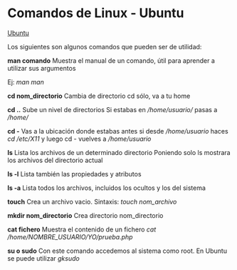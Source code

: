 # Comandos de Linux - Ubuntu

[Ubuntu](https://www.guia-ubuntu.com/index.php/Comandos 'Fuente')

Los siguientes son algunos comandos que pueden ser de utilidad: 
 
**man comando**
Muestra el manual de un comando, útil para aprender a utilizar sus argumentos

Ej: *man man*

**cd nom_directorio**
Cambia de directorio 	cd sólo, va a tu home

**cd ..** 
Sube un nivel de directorios 	Si estabas en */home/usuario/* pasas a */home/*

**cd -**
Vas a la ubicación donde estabas antes 	si desde */home/usuario* haces *cd /etc/X11* y luego cd - vuelves a */home/usuario*

**ls**
Lista los archivos de un determinado directorio
Poniendo solo ls mostrara los archivos del directorio actual

**ls -l** 
Lista también las propiedades y atributos

**ls -a** 
Lista todos los archivos, incluidos los ocultos y los del sistema 

**touch** 
Crea un archivo vacio. Sintaxis: *touch nom_archivo* 

**mkdir nom_directorio** 
Crea directorio nom_directorio 

**cat fichero**
Muestra el contenido de un fichero 	*cat /home/NOMBRE_USUARIO/YO/prueba.php* 

**su o sudo**
Con este comando accedemos al sistema como root. En Ubuntu se puede utilizar *gksudo*